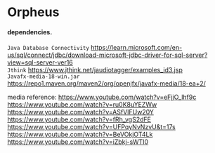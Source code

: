 # Orpheus 



#### dependencies. 
`Java Database Connectivity` https://learn.microsoft.com/en-us/sql/connect/jdbc/download-microsoft-jdbc-driver-for-sql-server?view=sql-server-ver16 <br>
`Jthink` https://www.jthink.net/jaudiotagger/examples_id3.jsp <br>
`Javafx-media-18-win.jar` https://repo1.maven.org/maven2/org/openjfx/javafx-media/18-ea+2/

media reference:
https://www.youtube.com/watch?v=eFjjO_lhf9c
https://www.youtube.com/watch?v=ru0K8uYEZWw
https://www.youtube.com/watch?v=ASfVIFUw20Y
https://www.youtube.com/watch?v=fRh_vgS2dFE
https://www.youtube.com/watch?v=UFPqyNvNzvU&t=17s
https://www.youtube.com/watch?v=BeVOkjOT4Lk
https://www.youtube.com/watch?v=iZbkj-sWTI0
